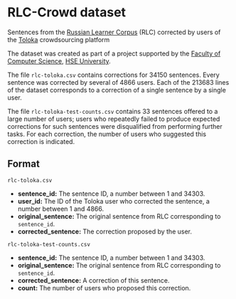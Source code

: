 # RLC-Crowd dataset

Sentences from the [Russian Learner Corpus](http://web-corpora.net/RLC) (RLC) corrected by users of the [Toloka](https://toloka.ai) crowdsourcing platform

The dataset was created as part of a project supported by the [Faculty of Computer Science](https://cs.hse.ru/en/), [HSE University](https://www.hse.ru/en/).

The file `rlc-toloka.csv` contains corrections for 34150 sentences. Every sentence was corrected by several of 4866 users. Each of the 213683 lines of the dataset corresponds to a correction of a single sentence by a single user.

The file `rlc-toloka-test-counts.csv` contains 33 sentences offered to a large number of users; users who repeatedly failed to produce expected corrections for such sentences were disqualified from performing further tasks. For each correction, the number of users who suggested this correction is indicated.

## Format

`rlc-toloka.csv`
- **sentence_id:** The sentence ID, a number between 1 and 34303.
- **user_id:** The ID of the Toloka user who corrected the sentence, a number between 1 and 4866.
- **original_sentence:** The original sentence from RLC corresponding to `sentence_id`.
- **corrected_sentence:** The correction proposed by the user.

`rlc-toloka-test-counts.csv`
- **sentence_id:** The sentence ID, a number between 1 and 34303.
- **original_sentence:** The original sentence from RLC corresponding to `sentence_id`.
- **corrected_sentence:** A correction of this sentence.
- **count:** The number of users who proposed this correction.
